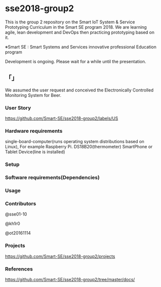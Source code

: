 # sse2018-group2

This is the group 2 repository on the Smart IoT System & Service Prototyping Curriculum in the Smart SE program 2018.
We are learning agile, lean development and DevOps then practicing prototyping based on it.

※Smart SE : Smart Systems and Services innovative professional Education program

Development is ongoing. Please wait for a while until the presentation.

## 「」
We assumed the user request and conceived the Electronically Controlled Monitoring System for Beer. 

### User Story
https://github.com/Smart-SE/sse2018-group2/labels/US


### Hardware requirements
single-board-computer(runs operating system distributions based on Linux), For example Raspberry Pi.
DS18B20(thermometer)
SmartPhone or Tablet Device(line is installed)

### Setup


### Software requirements(Dependencies)


### Usage


### Contributors
@sse01-10

@kh1r0

@ot20161114

### Projects
https://github.com/Smart-SE/sse2018-group2/projects

### References
https://github.com/Smart-SE/sse2018-group2/tree/master/docs/
